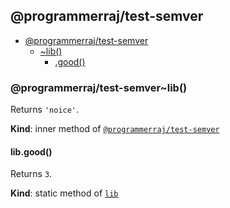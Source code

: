 <a name="module_@programmerraj/test-semver"></a>

## @programmerraj/test-semver

* [@programmerraj/test-semver](#module_@programmerraj/test-semver)
    * [~lib()](#module_@programmerraj/test-semver..lib)
        * [.good()](#module_@programmerraj/test-semver..lib.good)

<a name="module_@programmerraj/test-semver..lib"></a>

### @programmerraj/test-semver~lib()
Returns `'noice'`.

**Kind**: inner method of [<code>@programmerraj/test-semver</code>](#module_@programmerraj/test-semver)  
<a name="module_@programmerraj/test-semver..lib.good"></a>

#### lib.good()
Returns `3`.

**Kind**: static method of [<code>lib</code>](#module_@programmerraj/test-semver..lib)  

